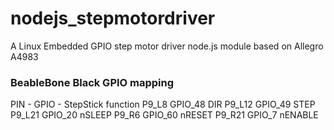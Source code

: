 nodejs_stepmotordriver
======================

A Linux Embedded GPIO step motor driver node.js module based on Allegro A4983

### BeableBone Black GPIO mapping ###

PIN		-		GPIO		-		StepStick function
P9_L8			GPIO_48				DIR
P9_L12			GPIO_49				STEP
P9_L21			GPIO_20				nSLEEP
P9_R6			GPIO_60				nRESET
P9_R21			GPIO_7				nENABLE
